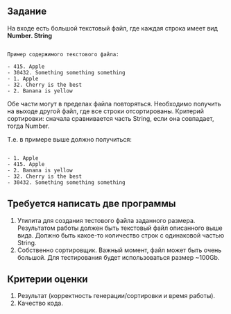 <h2>Задание</h2>

На входе есть большой текстовый файл, где каждая строка имеет вид **Number. String**

~~~~

Пример содержимого текстового файла:

- 415. Apple
- 30432. Something something something
- 1. Apple
- 32. Cherry is the best
- 2. Banana is yellow

~~~~

Обе части могут в пределах файла повторяться. Необходимо получить на выходе другой файл, где все строки отсортированы. Критерий сортировки: сначала сравнивается часть String, если она совпадает, тогда Number.

Т.е. в примере выше должно получиться:

~~~~

- 1. Apple
- 415. Apple
- 2. Banana is yellow
- 32. Cherry is the best
- 30432. Something something something

~~~~

<h2>Требуется написать две программы</h2>

1. Утилита для создания тестового файла заданного размера. Результатом работы должен быть текстовый файл описанного выше вида. Должно быть какое-то количество строк с одинаковой частью String.
2. Собственно сортировщик. Важный момент, файл может быть очень большой. Для тестирования будет использоваться размер ~100Gb.

<h2>Критерии оценки</h2>

1. Результат (корректность генерации/сортировки и время работы).
2. Качество кода.
